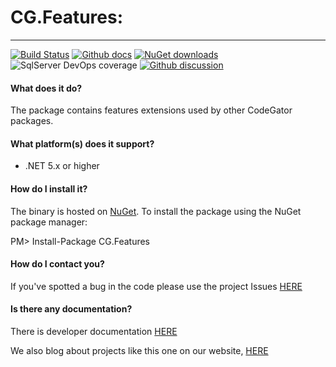 # CG.Features: 
---
[![Build Status](https://dev.azure.com/codegator/CG.Features/_apis/build/status/CodeGator.CG.Features?branchName=master)](https://dev.azure.com/codegator/CG.Features/_build/latest?definitionId=1&branchName=master)
[![Github docs](https://img.shields.io/static/v1?label=Documentation&message=online&color=blue)](https://codegator.github.io/CG.Features/)
[![NuGet downloads](https://img.shields.io/nuget/dt/CG.Features.svg?style=flat)](https://nuget.org/packages/CG.Features)
![SqlServer DevOps coverage](https://img.shields.io/azure-devops/coverage/codegator/CG.Features/1)
[![Github discussion](https://img.shields.io/badge/Discussion-online-blue)](https://github.com/CodeGator/CG.Features/discussions)

#### What does it do?
The package contains features extensions used by other CodeGator packages.

#### What platform(s) does it support?
* .NET 5.x or higher

#### How do I install it?
The binary is hosted on [NuGet](https://www.nuget.org/packages/CG.Features/). To install the package using the NuGet package manager:

PM> Install-Package CG.Features

#### How do I contact you?
If you've spotted a bug in the code please use the project Issues [HERE](https://github.com/CodeGator/CG.Features/issues)

#### Is there any documentation?
There is developer documentation [HERE](https://codegator.github.io/CG.Features/)

We also blog about projects like this one on our website, [HERE](http://www.codegator.com)